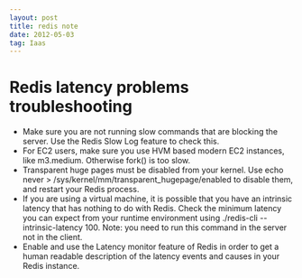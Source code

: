 ```yaml
---
layout: post
title: redis note
date: 2012-05-03
tag: Iaas
---
```


# Redis latency problems troubleshooting


- Make sure you are not running slow commands that are blocking the server. Use the Redis Slow Log feature to check this.
- For EC2 users, make sure you use HVM based modern EC2 instances, like m3.medium. Otherwise fork() is too slow.
- Transparent huge pages must be disabled from your kernel. Use echo never > /sys/kernel/mm/transparent_hugepage/enabled to disable them, and restart your Redis process.
- If you are using a virtual machine, it is possible that you have an intrinsic latency that has nothing to do with Redis. Check the minimum latency you can expect from your runtime environment using ./redis-cli --intrinsic-latency 100. Note: you need to run this command in the server not in the client.
- Enable and use the Latency monitor feature of Redis in order to get a human readable description of the latency events and causes in your Redis instance.
